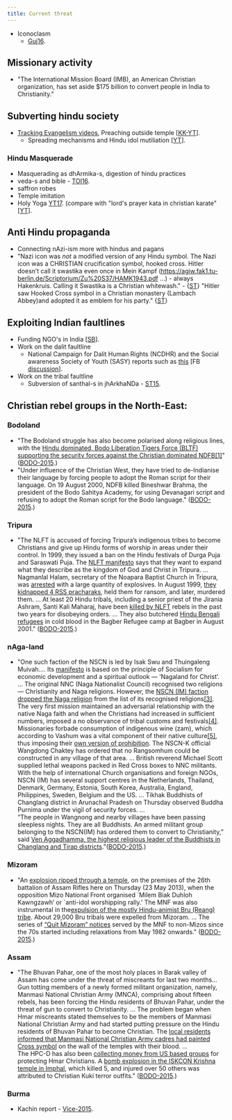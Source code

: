 ```yaml
---
title: Current threat
---
```


- Iconoclasm
    - [Guj16](http://deshgujarat.com/2016/05/13/hindu-murtis-vandalized-in-tribal-dang-district-police-complaint-filed/).

## Missionary activity
- "The International Mission Board (IMB), an American Christian organization, has set aside $175 billion to convert people in India to Christianity."

## Subverting hindu society
- [Tracking Evangelism videos](https://www.youtube.com/channel/UCfsFDP3OV-AZYx-_8k8Xnjw), Preaching outside temple \[[KK-YT](https://www.youtube.com/watch?v=vf9uTL8jEV0&feature=share)\].
    - Spreading mechanisms and Hindu idol mutiliation \[[YT](https://www.youtube.com/watch?v=Dts8rf3Aepk&feature=youtu.be)\].

### Hindu Masquerade
- Masquerading as dhArmika-s, digestion of hindu practices
- veda-s and bible - [TOI16](http://timesofindia.indiatimes.com/india/Desi-Bible-to-have-verses-from-Vedas-Upanishads/articleshow/3330936.cms?utm_source=toimobile&utm_medium=Twitter&utm_campaign=referral&from=mdr).
- saffron robes
- Temple imitation
- Holy Yoga [YT17](https://www.youtube.com/watch?v=VFJFvcNogFU&feature=youtu.be). (compare with "lord's prayer kata in christian karate" \[[YT](https://www.youtube.com/watch?v=f4pMONKVSe8)\].


## Anti Hindu propaganda
- Connecting nAzi-ism more with hindus and pagans
- "Nazi icon was *not* a modified version of any Hindu symbol. The Nazi icon was a CHRISTIAN crucification symbol, hooked cross. Hitler doesn’t call it swastika even once in Mein Kampf (https://agiw.fak1.tu-berlin.de/Scriptorium/Zu%20S37/HAMK1943.pdf …) - always Hakenkruis. Calling it Swastika is a Christian whitewash." - {[ST](https://twitter.com/bhAratenduH/status/1013027841691279360)} "Hitler saw Hooked Cross symbol in a Christian monastery (Lambach Abbey)and adopted it as emblem for his party." {[ST](https://twitter.com/TrueIndology/status/1015663967451078657)}

 
## Exploiting Indian faultlines
- Funding NGO's in India \[[SB](http://sighbaboo.blogspot.in/2014/10/nature-of-fcra-ngos-their-international.html)\].
- Work on the dalit faultline
    - National Campaign for Dalit Human Rights (NCDHR) and the Social awareness Society of Youth (SASY) reports such as [this](http://www.catchnews.com/social-sector/chennai-s-darkest-moment-yet-dalits-in-flood-hit-cuddalore-denied-drinking-water-shelter-1449558126.html) \[FB [discussion](https://www.facebook.com/nidhin.olikara/posts/10207304245297751?comment_id=10207310645257746&ref=notif&notif_t=comment_mention)\].
- Work on the tribal faultline
    - Subversion of santhal-s in jhArkhaNDa - [ST15](https://storify.com/maidros78/decline-of-indics-in-jharkhand-old-santhal-paragan).

## Christian rebel groups in the North-East:
### Bodoland
- "The Bodoland struggle has also become polarised along religious lines, with the [Hindu dominated, Bodo Liberation Tigers Force (BLTF) supporting the security forces against the Christian dominated NDFB](http://books.google.ca/books?id=ApzUuLiO0jYC&pg=PA268&redir_esc=y#v=onepage&q&f=false)[\[1\]](http://blogs.swarajyamag.com/2015/01/07/terror-in-the-name-of-christ-in-northeast/#_edn1)" ([BODO-2015](http://blogs.swarajyamag.com/2015/01/07/terror-in-the-name-of-christ-in-northeast/).)
- "Under influence of the Christian West, they have tried to de-Indianise their language by forcing people to adopt the Roman script for their language. On 19 August 2000, NDFB killed Bineshwar Brahma, the president of the Bodo Sahitya Academy, for using Devanagari script and refusing to adopt the Roman script for the Bodo language." ([BODO-2015](http://blogs.swarajyamag.com/2015/01/07/terror-in-the-name-of-christ-in-northeast/).)

### Tripura
- "The NLFT is accused of forcing Tripura’s indigenous tribes to become Christians and give up Hindu forms of worship in areas under their control. In 1999, they issued a ban on the Hindu festivals of Durga Puja and Saraswati Puja. The [NLFT manifesto](http://news.bbc.co.uk/2/hi/world/south_asia/717775.stm) says that they want to expand what they describe as the kingdom of God and Christ in Tripura. ... Nagmanlal Halam, secretary of the Noapara Baptist Church in Tripura, was [arrested](http://news.bbc.co.uk/2/hi/world/south_asia/717775.stm) with a large quantity of explosives. In August 1999, [they kidnapped 4 RSS pracharaks](http://timesofindia.indiatimes.com/india/Abducted-RSS-men-killed-in-Tripura/articleshow/472452524.cms), held them for ransom, and later, murdered them. ... At least 20 Hindu tribals, including a senior priest of the Jirania Ashram, Santi Kali Maharaj, have been [killed by NLFT](http://www.rediff.com/news/2001/aug/02trip.htm) rebels in the past two years for disobeying orders. ... They also butchered [Hindu Bengali refugees](http://www.telegraphindia.com/1000522/the_east.htm) in cold blood in the Bagber Refugee camp at Bagber in August 2001." ([BODO-2015](http://blogs.swarajyamag.com/2015/01/07/terror-in-the-name-of-christ-in-northeast/).)

### nAga-land
- "One such faction of the NSCN is led by Isak Swu and Thuingaleng Muivah.... Its [manifesto](http://www.satp.org/satporgtp/countries/india/states/nagaland/terrorist_outfits/nscn_im.htm) is based on the principle of Socialism for economic development and a spiritual outlook — ‘Nagaland for Christ’. ...  The original NNC (Naga Nationalist Council) recognised two religions — Christianity and Naga religions. However, the [NSCN (IM) faction dropped the Naga religion](https://books.google.ca/books?id=_8ylAgAAQBAJ&pg=PT57&lpg=PT57&dq=nscn+christian&source=bl&ots=XeDscfObEC&sig=3igrfcVP0qldgichZWPj_7iwvbM&hl=en&sa=X&ei=ehCfVN-FLdKTyATQ3IGoAw&sqi=2&ved=0CCkQ6AEwAg#v=onepage&q=nscn%20christian&f=false) from the list of its recognised religions[\[3\]](http://blogs.swarajyamag.com/2015/01/07/terror-in-the-name-of-christ-in-northeast/#_edn3). The very first mission maintained an adversarial relationship with the native Naga faith and when the Christians had increased in sufficient numbers, imposed a no observance of tribal customs and festivals[\[4\]](http://blogs.swarajyamag.com/2015/01/07/terror-in-the-name-of-christ-in-northeast/#_edn4). Missionaries forbade consumption of indigenous wine (zam), which according to Vashum was a vital component of their native culture[\[5\]](http://blogs.swarajyamag.com/2015/01/07/terror-in-the-name-of-christ-in-northeast/#_edn5), thus imposing their [own version of prohibition](https://books.google.ca/books?id=_8ylAgAAQBAJ&pg=PT57&lpg=PT57&dq=nscn+christian&source=bl&ots=XeDscfObEC&sig=3igrfcVP0qldgichZWPj_7iwvbM&hl=en&sa=X&ei=ehCfVN-FLdKTyATQ3IGoAw&sqi=2&ved=0CCkQ6AEwAg#v=onepage&q=nscn%20christian&f=false). The NSCN-K official Wangdong Chaktey has ordered that no Rangsomhum could be constructed in any village of that area. ... British reverend Michael Scott supplied lethal weapons packed in Red Cross boxes to NNC militants. With the help of international Church organisations and foreign NGOs, NSCN (IM) has several support centres in the Netherlands, Thailand, Denmark, Germany, Estonia, South Korea, Australia, England, Philippines, Sweden, Belgium and the US. ... Tikhak Buddhists of Changlang district in Arunachal Pradesh on Thursday observed Buddha Purnima under the vigil of security forces. ...  
    “The people in Wangnong and nearby villages have been passing sleepless nights. They are all Buddhists. An armed militant group belonging to the NSCN(IM) has ordered them to convert to Christianity,” said [Ven Aggadhamma, the highest religious leader of the Buddhists in Changlang and Tirap districts](http://archive.indianexpress.com/news/buddhists-allege-nscnim-threat/624612/)."([BODO-2015](http://blogs.swarajyamag.com/2015/01/07/terror-in-the-name-of-christ-in-northeast/).)

### Mizoram
- "An [explosion ripped through a temple](http://www.thehindu.com/todays-paper/explosion-in-mizoram-temple/article4744678.ece), on the premises of the 26th battalion of Assam Rifles here on Thursday (23 May 2013), when the opposition Mizo National Front organised \`Milem Biak Duhloh Kawngzawh’ or \`anti-idol worshipping rally.’ The MNF was also instrumental in the[expulsion of the mostly Hindu-animist Bru (Reang) tribe](http://www.achrweb.org/reports/india/AR08/mizoram.html). About 29,000 Bru tribals were expelled from Mizoram. ... The series of [“Quit Mizoram” notices](http://www.epw.in/reports-states/quit-mizoram-notices.html) served by the MNF to non-Mizos since the 70s started including relaxations from May 1982 onwards." ([BODO-2015](http://blogs.swarajyamag.com/2015/01/07/terror-in-the-name-of-christ-in-northeast/).)

### Assam
- "The Bhuvan Pahar, one of the most holy places in Barak valley of Assam has come under the threat of miscreants for last two months… Gun totting members of a newly formed militant organization, namely, Manmasi National Christian Army (MNCA), comprising about fifteen rebels, has been forcing the Hindu residents of Bhuvan Pahar, under the threat of gun to convert to Christianity. ...  The problem began when Hmar miscreants stated themselves to be the members of Manmasi National Christian Army and had started putting pressure on the Hindu residents of Bhuvan Pahar to become Christian. The [local residents informed that Manmasi National Christian Army cadres had painted Cross symbol](http://www.assamtimes.org/node/2986) on the wall of the temples with their blood. ...  
    The HPC-D has also been [collecting money from US based groups](http://www.satp.org/satporgtp/countries/india/states/mizoram/terrorist_outfits/HPC_D.htm) for protecting Hmar Christians. A [bomb explosion in the ISKCON Krishna temple in Imphal](http://www.dnaindia.com/india/report-5-dead-50-injured-in-bomb-blast-in-iskcon-temple-in-imphal-1047601), which killed 5, and injured over 50 others was attributed to Christian Kuki terror outfits." ([BODO-2015](http://blogs.swarajyamag.com/2015/01/07/terror-in-the-name-of-christ-in-northeast/).)

### Burma
- Kachin report - [Vice-2015](https://news.vice.com/article/we-met-the-secretive-american-leader-of-the-free-burma-rangers).


